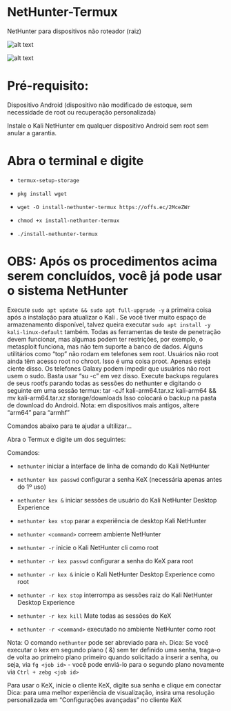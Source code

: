 # NetHunter-Termux
NetHunter para dispositivos não roteador (raiz)

![alt text](https://www.kali.org/docs/nethunter/nethunter-rootless/010-NH-Rootless-Installation_Start_s.png)

![alt text](https://www.kali.org/docs/nethunter/nethunter-rootless/020-NH-Rootless-KeX_s.png)

# Pré-requisito:
Dispositivo Android (dispositivo não modificado de estoque, sem necessidade de root ou recuperação personalizada)

Instale o Kali NetHunter em qualquer dispositivo Android sem root sem anular a garantia.

# Abra o terminal e digite

* `termux-setup-storage`

* `pkg install wget`

* `wget -O install-nethunter-termux https://offs.ec/2MceZWr`

* `chmod +x install-nethunter-termux`

* `./install-nethunter-termux`

# OBS: Após os procedimentos acima serem concluídos, você já pode usar o sistema NetHunter

Execute `sudo apt update && sudo apt full-upgrade -y` a primeira coisa após a instalação para atualizar o Kali . Se você tiver muito espaço de armazenamento disponível, talvez queira executar `sudo apt install -y kali-linux-default` também.
Todas as ferramentas de teste de penetração devem funcionar, mas algumas podem ter restrições, por exemplo, o metasploit funciona, mas não tem suporte a banco de dados.
Alguns utilitários como “top” não rodam em telefones sem root.
Usuários não root ainda têm acesso root no chroot. Isso é uma coisa proot. Apenas esteja ciente disso.
Os telefones Galaxy podem impedir que usuários não root usem o sudo. Basta usar “su -c” em vez disso.
Execute backups regulares de seus rootfs parando todas as sessões do nethunter e digitando o seguinte em uma sessão termux: tar -cJf kali-arm64.tar.xz kali-arm64 && mv kali-arm64.tar.xz storage/downloads Isso colocará o backup na pasta de download do Android. Nota: em dispositivos mais antigos, altere “arm64” para “armhf”


Comandos abaixo para te ajudar a ultilizar...

Abra o Termux e digite um dos seguintes:

Comandos:

* `nethunter`	iniciar a interface de linha de comando do Kali NetHunter

* `nethunter kex passwd`	configurar a senha KeX (necessária apenas antes do 1º uso)

* `nethunter kex &`	iniciar sessões de usuário do Kali NetHunter Desktop Experience

* `nethunter kex stop` parar a experiência de desktop Kali NetHunter

* `nethunter <command>`	correem ambiente NetHunter

* `nethunter -r`	inicie o Kali NetHunter cli como root

* `nethunter -r kex passwd`	configurar a senha do KeX para root

* `nethunter -r kex &`	inicie o Kali NetHunter Desktop Experience como root

* `nethunter -r kex stop`	interrompa as sessões raiz do Kali NetHunter Desktop Experience

* `nethunter -r kex kill`	Mate todas as sessões do KeX

* `nethunter -r <command>`	executado <command>no ambiente NetHunter como root


Nota: O comando `nethunter` pode ser abreviado para `nh`. Dica: Se você executar o kex em segundo plano ( &) sem ter definido uma senha, traga-o de volta ao primeiro plano primeiro quando solicitado a inserir a senha, ou seja, via `fg <job id>` - você pode enviá-lo para o segundo plano novamente via `Ctrl + zebg <job id>`

Para usar o KeX, inicie o cliente KeX, digite sua senha e clique em conectar Dica: para uma melhor experiência de visualização, insira uma resolução personalizada em “Configurações avançadas” no cliente KeX

